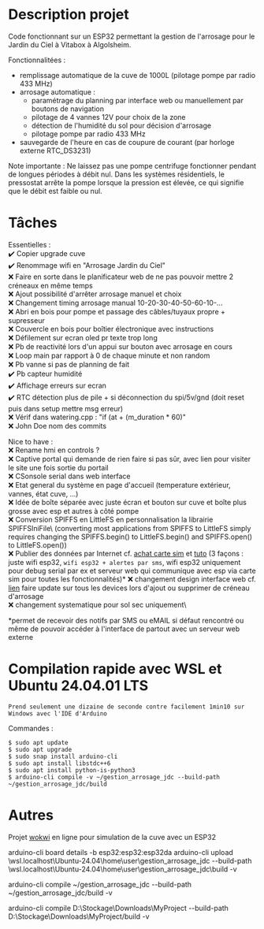 # Description projet

Code fonctionnant sur un ESP32 permettant la gestion de l'arrosage pour le Jardin du Ciel à Vitabox à Algolsheim.

Fonctionnalitées :

- remplissage automatique de la cuve de 1000L (pilotage pompe par radio 433 MHz)
- arrosage automatique :
  - paramétrage du planning par interface web ou manuellement par boutons de navigation
  - pilotage de 4 vannes 12V pour choix de la zone
  - détection de l'humidité du sol pour décision d'arrosage
  - pilotage pompe par radio 433 MHz
- sauvegarde de l'heure en cas de coupure de courant (par horloge externe RTC_DS3231)

Note importante :
Ne laissez pas une pompe centrifuge fonctionner pendant de longues périodes à débit nul. Dans les systèmes résidentiels, le pressostat arrête la pompe lorsque la pression est élevée, ce qui signifie que le débit est faible ou nul.

# Tâches

Essentielles :\
✔️ Copier upgrade cuve\
✔️ Renommage wifi en "Arrosage Jardin du Ciel"\
❌ Faire en sorte dans le planificateur web de ne pas pouvoir mettre 2 créneaux en même temps\
❌ Ajout possibilité d'arrêter arrosage manuel et choix\
❌ Changement timing arrosage manual 10-20-30-40-50-60-10-...\
❌ Abri en bois pour pompe et passage des câbles/tuyaux propre + supresseur\
❌ Couvercle en bois pour boîtier électronique avec instructions\
❌ Défilement sur ecran oled pr texte trop long\
❌ Pb de reactivité lors d'un appui sur bouton avec arrosage en cours\
❌ Loop main par rapport à 0 de chaque minute et non random\
❌ Pb vanne si pas de planning de fait\
✔️ Pb capteur humidité\
✔️ Affichage erreurs sur ecran\
✔️ RTC détection plus de pile + si déconnection du spi/5v/gnd (doit reset puis dans setup mettre msg erreur)\
❌ Vérif dans watering.cpp : "if (at + (m_duration \* 60)"\
❌ John Doe nom des commits

Nice to have :\
❌ Rename hmi en controls ?\
❌ Captive portal qui demande de rien faire si pas sûr, avec lien pour visiter le site une fois sortie du portail\
❌ CSonsole serial dans web interface\
❌ Etat general du système en page d'accueil (temperature extérieur, vannes, état cuve, ...)\
❌ Idée de boîte séparée avec juste écran et bouton sur cuve et boîte plus grosse avec esp et autres à côté pompe\
❌ Conversion SPIFFS en LittleFS en personnalisation la librairie SPIFFSIniFile\ (converting most applications from SPIFFS to LittleFS simply requires changing the SPIFFS.begin() to LittleFS.begin() and SPIFFS.open() to LittleFS.open())\
❌ Publier des données par Internet cf. [achat carte sim](https://www.thingsmobile.com/business/shop) et [tuto](https://randomnerdtutorials.com/esp32-sim800l-publish-data-to-cloud/) (3 façons : juste wifi esp32, `wifi esp32 + alertes par sms`, wifi esp32 uniquement pour debug serial par ex et serveur web qui communique avec esp via carte sim pour toutes les fonctionnalités)\*
❌ changement design interface web cf. [lien](https://www.google.com/search?sca_esv=9373e67870ea7967&q=esp32+good+looking+web+interface&udm=2fbs=ABzOT_CWdhQLP1FcmU5B0fn3xuWpA-dk4wpBWOGsoR7DG5zJBkzPWUS0OtApxR2914vrjk4ZqZZ4I2IkJifuoUeV0iQtITiOPPo9tDzmt9ZPGYJiIba3ipclDVbOjJlvTbgEP2s-bkOIhr5ELgbQI8I7zKhriYCgRXaYljMf-YpaNgLRzy2fJ38VbFwBTF_D5ZCA5_SutZQD&sa=X&ved=2ahUKEwjA_sOx2vWMAxUFKvsDHcgkMJkQtKgLegQIIRAB&biw=1920&bih=919&dpr=1#vhid=uo5Y2WpNP6a2vM&vssid=mosaic) faire update sur tous les devices lors d'ajout ou supprimer de créneau d'arrosage\
❌ changement systematique pour sol sec uniquement\

\*permet de recevoir des notifs par SMS ou eMAIL si défaut rencontré ou même de pouvoir accéder à l'interface de partout avec un serveur web externe

# Compilation rapide avec WSL et Ubuntu 24.04.01 LTS

`Prend seulement une dizaine de seconde contre facilement 1min10 sur Windows avec l'IDE d'Arduino`

Commandes :

```
$ sudo apt update
$ sudo apt upgrade
$ sudo snap install arduino-cli
$ sudo apt install libstdc++6
$ sudo apt install python-is-python3
$ arduino-cli compile -v ~/gestion_arrosage_jdc --build-path ~/gestion_arrosage_jdc/build
```

# Autres

Projet [wokwi](https://wokwi.com/projects/429204852876880897) en ligne pour simulation de la cuve avec un ESP32

arduino-cli board details -b esp32:esp32:esp32da
arduino-cli upload \\wsl.localhost\Ubuntu-24.04\home\user\gestion_arrosage_jdc --build-path \\wsl.localhost\Ubuntu-24.04\home\user\gestion_arrosage_jdc\build -v

arduino-cli compile ~/gestion_arrosage_jdc --build-path ~/gestion_arrosage_jdc/build -v

arduino-cli compile D:\Stockage\Downloads\MyProject --build-path D:\Stockage\Downloads\MyProject/build -v
